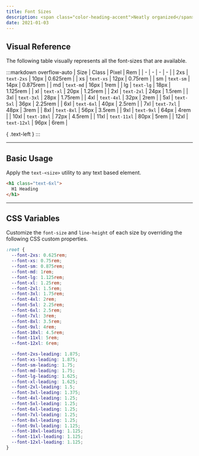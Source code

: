 ```yaml
---
title: Font Sizes
description: <span class="color-heading-accent">Neatly organized</span> visual <br class="hidden sm.inline">reference for all font sizes
date: 2021-01-03
---
```


## Visual Reference

The following table visually represents all the font-sizes that are available.

:::markdown overflow-auto
| Size | Class | Pixel | Rem |
| - | - | - | - |
| <span class="semibold color-white text-2xs">2xs</span> | `text-2xs` | 10px | 0.625rem |
| <span class="semibold color-white text-xs">xs</span> | `text-xs` | 12px | 0.75rem |
| <span class="semibold color-white text-sm">sm</span> | `text-sm` | 14px | 0.875rem |
| <span class="semibold color-white text-md">md</span> | `text-md` | 16px | 1rem |
| <span class="semibold color-white text-lg">lg</span> | `text-lg` | 18px | 1.125rem |
| <span class="semibold color-white text-xl">xl</span> | `text-xl` | 20px | 1.25rem |
| <span class="semibold color-white text-2xl">2xl</span> | `text-2xl` | 24px | 1.5rem |
| <span class="semibold color-white text-3xl">3xl</span> | `text-3xl` | 28px | 1.75rem |
| <span class="semibold color-white text-4xl">4xl</span> | `text-4xl` | 32px | 2rem |
| <span class="semibold color-white text-5xl">5xl</span> | `text-5xl` | 36px | 2.25rem |
| <span class="semibold color-white text-6xl">6xl</span> | `text-6xl` | 40px | 2.5rem |
| <span class="semibold color-white text-7xl">7xl</span> | `text-7xl` | 48px | 3rem |
| <span class="semibold color-white text-8xl">8xl</span> | `text-8xl` | 56px | 3.5rem |
| <span class="semibold color-white text-9xl">9xl</span> | `text-9xl` | 64px | 4rem |
| <span class="semibold color-white text-10xl">10xl</span> | `text-10xl` | 72px | 4.5rem |
| <span class="semibold color-white text-11xl">11xl</span> | `text-11xl` | 80px | 5rem |
| <span class="semibold color-white text-12xl">12xl</span> | `text-12xl` | 96px | 6rem |

{ .text-left }
:::

---

## Basic Usage

Apply the `text-<size>` utility to any text based element.

```html
<h1 class="text-6xl">
  H1 Heading
</h1>
```

---

## CSS Variables

Customize the `font-size` and `line-height` of each size by overriding the following CSS custom properties.

```css
:root {
  --font-2xs: 0.625rem;
  --font-xs: 0.75rem;
  --font-sm: 0.875rem;
  --font-md: 1rem;
  --font-lg: 1.125rem;
  --font-xl: 1.25rem;
  --font-2xl: 1.5rem;
  --font-3xl: 1.75rem;
  --font-4xl: 2rem;
  --font-5xl: 2.25rem;
  --font-6xl: 2.5rem;
  --font-7xl: 3rem;
  --font-8xl: 3.5rem;
  --font-9xl: 4rem;
  --font-10xl: 4.5rem;
  --font-11xl: 5rem;
  --font-12xl: 6rem;

  --font-2xs-leading: 1.875;
  --font-xs-leading: 1.875;
  --font-sm-leading: 1.75;
  --font-md-leading: 1.75;
  --font-lg-leading: 1.625;
  --font-xl-leading: 1.625;
  --font-2xl-leading: 1.5;
  --font-3xl-leading: 1.375;
  --font-4xl-leading: 1.25;
  --font-5xl-leading: 1.25;
  --font-6xl-leading: 1.25;
  --font-7xl-leading: 1.25;
  --font-8xl-leading: 1.25;
  --font-9xl-leading: 1.125;
  --font-10xl-leading: 1.125;
  --font-11xl-leading: 1.125;
  --font-12xl-leading: 1.125;
}
```

